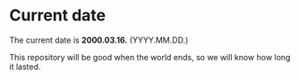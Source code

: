 # Current date

The current date is **2000.03.16.** (YYYY.MM.DD.)

This repository will be good when the world ends, so we will know how long it lasted.